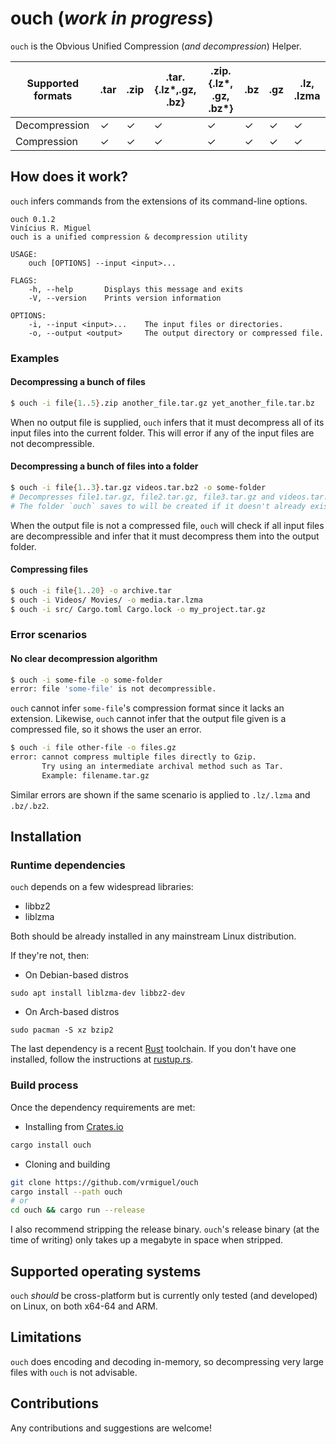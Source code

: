 # ouch (_work in progress_)

`ouch` is the Obvious Unified Compression (_and decompression_) Helper. 


| Supported formats | .tar | .zip | .tar.{.lz*,.gz, .bz}         | .zip.{.lz*, .gz, .bz*}       | .bz | .gz | .lz, .lzma |
|-------------------|------|------|------------------------------|------------------------------|-----|-----|------------|
| Decompression     |   ✓  |   ✓  |               ✓              |               ✓              |  ✓  |  ✓  |      ✓     |
| Compression       |   ✓  |   ✓  |               ✓              |               ✓              |  ✓  |  ✓  |      ✓     |

## How does it work?

`ouch` infers commands from the extensions of its command-line options.

```
ouch 0.1.2
Vinícius R. Miguel
ouch is a unified compression & decompression utility

USAGE:
    ouch [OPTIONS] --input <input>...

FLAGS:
    -h, --help       Displays this message and exits
    -V, --version    Prints version information

OPTIONS:
    -i, --input <input>...    The input files or directories.
    -o, --output <output>     The output directory or compressed file.
```

### Examples

#### Decompressing a bunch of files

```bash
$ ouch -i file{1..5}.zip another_file.tar.gz yet_another_file.tar.bz
```

When no output file is supplied, `ouch` infers that it must decompress all of its input files into the current folder. This will error if any of the input files are not decompressible.

#### Decompressing a bunch of files into a folder

```bash
$ ouch -i file{1..3}.tar.gz videos.tar.bz2 -o some-folder
# Decompresses file1.tar.gz, file2.tar.gz, file3.tar.gz and videos.tar.bz2 to some-folder
# The folder `ouch` saves to will be created if it doesn't already exist
```

When the output file is not a compressed file, `ouch` will check if all input files are decompressible and infer that it must decompress them into the output folder.

#### Compressing files 

```bash
$ ouch -i file{1..20} -o archive.tar
$ ouch -i Videos/ Movies/ -o media.tar.lzma
$ ouch -i src/ Cargo.toml Cargo.lock -o my_project.tar.gz
```

### Error scenarios

#### No clear decompression algorithm

```bash
$ ouch -i some-file -o some-folder
error: file 'some-file' is not decompressible.
```

`ouch` cannot infer `some-file`'s compression format since it lacks an extension. Likewise, `ouch` cannot infer that the output file given is a compressed file, so it shows the user an error.

```bash
$ ouch -i file other-file -o files.gz
error: cannot compress multiple files directly to Gzip.
       Try using an intermediate archival method such as Tar.
       Example: filename.tar.gz
```

Similar errors are shown if the same scenario is applied to `.lz/.lzma` and `.bz/.bz2`.

## Installation

### Runtime dependencies

`ouch` depends on a few widespread libraries:
* libbz2
* liblzma

Both should be already installed in any mainstream Linux distribution.

If they're not, then:

* On Debian-based distros

`sudo apt install liblzma-dev libbz2-dev`

* On Arch-based distros

`sudo pacman -S xz bzip2`

The last dependency is a recent [Rust](https://www.rust-lang.org/) toolchain. If you don't have one installed, follow the instructions at [rustup.rs](https://rustup.rs/).

### Build process

Once the dependency requirements are met:

* Installing from [Crates.io](https://crates.io)

```bash
cargo install ouch
```

* Cloning and building

```bash
git clone https://github.com/vrmiguel/ouch
cargo install --path ouch
# or
cd ouch && cargo run --release
```

I also recommend stripping the release binary. `ouch`'s release binary (at the time of writing) only takes up a megabyte in space when stripped.

## Supported operating systems

`ouch` _should_ be cross-platform but is currently only tested (and developed) on Linux, on both x64-64 and ARM.

## Limitations

`ouch` does encoding and decoding in-memory, so decompressing very large files with `ouch` is not advisable.

## Contributions

Any contributions and suggestions are welcome!
